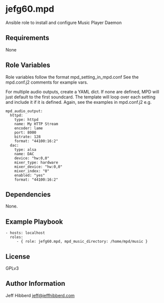 jefg60.mpd
=========

Ansible role to install and configure Music Player Daemon

Requirements
------------

None

Role Variables
--------------

Role variables follow the format mpd_setting_in_mpd.conf
See the mpd.conf.j2 comments for example vars.

For multiple audio outputs, create a YAML dict. If none are defined, MPD will just default to the first soundcard. The template will loop over each setting and include it if it is defined. Again, see the examples in mpd.conf.j2
e.g.

```
mpd_audio_output:
  httpd:
    type: httpd
    name: My HTTP Stream
    encoder: lame
    port: 8000
    bitrate: 128
    format: "44100:16:2"
  dac:
    type: alsa
    name: DAC
    device: "hw:0,0"
    mixer_type: hardware
    mixer_device: "hw:0,0"
    mixer_index: "0"
    enabled: "yes"
    format: "44100:16:2"
```

Dependencies
------------

None.

Example Playbook
----------------

    - hosts: localhost
      roles:
         - { role: jefg60.mpd, mpd_music_directory: /home/mpd/music }

License
-------

GPLv3

Author Information
------------------

Jeff Hibberd
jeff@jeffhibberd.com
